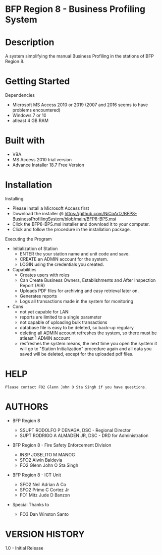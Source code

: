 # BFP Region 8 - Business Profiling System

# Description

A system simplifying the manual Business Profiling 
in the stations of BFP Region 8.

# Getting Started

  Dependencies
   - Microsoft MS Access 2010 or 2019 (2007 and 2016 seems to have problems encountered)
   - Windows 7 or 10
   - atleast 4 GB RAM

# Built with
   - VBA
   - MS Access 2010 trial version
   - Advance Installer 18.7 Free Version

# Installation

  Installing
   - Please install a Microsoft Access first
   - Download the installer @ https://github.com/NiCoArtz/BFP8-BusinessProfilingSystem/blob/main/BFP8-BPS.msi
   - Click the BFP8-BPS.msi installer and download it to your computer.
   - Click and follow the procedure in the installation package.

  Executing the Program
   - Initialization of Station
     - ENTER the your station name and unit code and save.
     - CREATE an ADMIN account for the system.
     - LOGIN using the credentials you created.
   - Capabilities
     - Creates users with roles 
     - Can Create Business Owners, Establishments and After Inspection Report (AIR)
     - Uploads PDF files for archiving and easy retrieval later on.
     - Generates reports 
     - Logs all transactions made in the system for monitoring
   - Cons
     - not yet capable for LAN 
     - reports are limited to a single parameter
     - not capable of uploading bulk transactions   
     - database file is easy to be deleted, so back-up regulary
     - deleting all ADMIN account refreshes the system, so there must be atleast 1 ADMIN account
     - resfreshes the system means, the next time you open the system it will go to "Station Initialization" procedure again and all data you saved will be deleted, except for the uploaded pdf files.

# HELP

    Please contact FO2 Glenn John O Sta Singh if you have questions.

# AUTHORS

   - BFP Region 8 
      - SSUPT RODOLFO P DENAGA, DSC - Regional Director
      - SUPT RODRIGO A ALMADEN JR, DSC - DRD for Administration
      
   - BFP Region 8 - Fire Safety Enforcement Division
      - INSP JOSELITO M MANOG 
      - SFO2 Alwin Baldevia
      - FO2 Glenn John O Sta Singh

   - BFP Region 8 - ICT Unit
      - SFO2 Neil Adrian A Co
      - SFO2 Primo C Cortez Jr
      - FO1 Mitz Jude D Banzon

   - Special Thanks to
      - FO3 Dan Winston Santo

# VERSION HISTORY

   1.0 - Initial Release


     
 	

